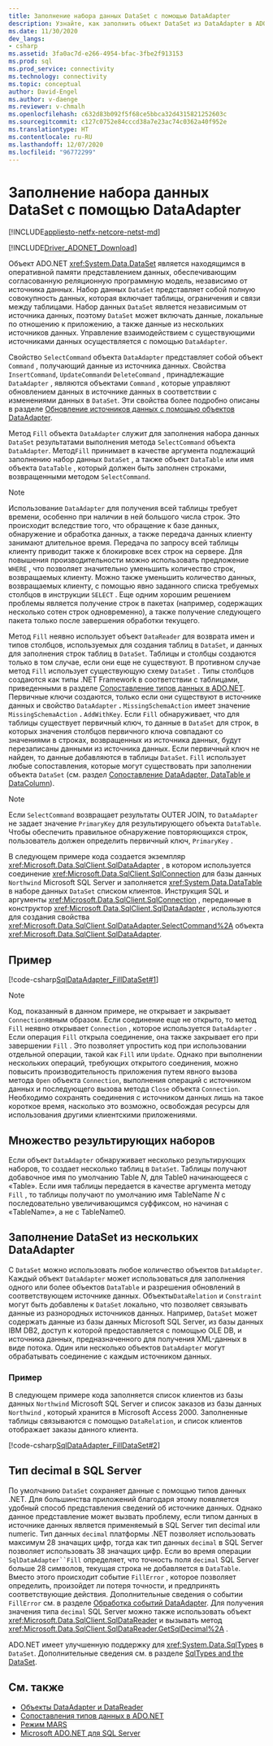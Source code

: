 ```yaml
---
title: Заполнение набора данных DataSet с помощью DataAdapter
description: Узнайте, как заполнить объект DataSet из DataAdapter в ADO.NET, который предоставляет постоянную согласованную реляционную программную модель, независимую от источника данных.
ms.date: 11/30/2020
dev_langs:
- csharp
ms.assetid: 3fa0ac7d-e266-4954-bfac-3fbe2f913153
ms.prod: sql
ms.prod_service: connectivity
ms.technology: connectivity
ms.topic: conceptual
author: David-Engel
ms.author: v-daenge
ms.reviewer: v-chmalh
ms.openlocfilehash: c632d83b092f5f68ce5bbca32d4315821252603c
ms.sourcegitcommit: c127c0752e84cccd38a7e23ac74c0362a40f952e
ms.translationtype: HT
ms.contentlocale: ru-RU
ms.lasthandoff: 12/07/2020
ms.locfileid: "96772299"
---
```

# <a name="populate-a-dataset-from-a-dataadapter"></a>Заполнение набора данных DataSet с помощью DataAdapter

[!INCLUDE[appliesto-netfx-netcore-netst-md](../../includes/appliesto-netfx-netcore-netst-md.md)]

[!INCLUDE[Driver_ADONET_Download](../../includes/driver_adonet_download.md)]

Объект ADO.NET <xref:System.Data.DataSet> является находящимся в оперативной памяти представлением данных, обеспечивающим согласованную реляционную программную модель, независимо от источника данных. Набор данных `DataSet` представляет собой полную совокупность данных, которая включает таблицы, ограничения и связи между таблицами. Набор данных `DataSet` является независимым от источника данных, поэтому `DataSet` может включать данные, локальные по отношению к приложению, а также данные из нескольких источников данных. Управление взаимодействием с существующими источниками данных осуществляется с помощью `DataAdapter`.

Свойство `SelectCommand` объекта `DataAdapter` представляет собой объект `Command` , получающий данные из источника данных. Свойства `InsertCommand`, `UpdateCommand`и `DeleteCommand` , принадлежащие `DataAdapter` , являются объектами `Command` , которые управляют обновлением данных в источнике данных в соответствии с изменениями данных в `DataSet`. Эти свойства более подробно описаны в разделе [Обновление источников данных с помощью объектов DataAdapter](update-data-sources-with-dataadapters.md).

Метод `Fill` объекта `DataAdapter` служит для заполнения набора данных `DataSet` результатами выполнения метода `SelectCommand` объекта `DataAdapter`. Метод`Fill` принимает в качестве аргумента подлежащий заполнению набор данных `DataSet` , а также объект `DataTable` или имя объекта `DataTable` , который должен быть заполнен строками, возвращенными методом `SelectCommand`.

> [!NOTE]
> Использование `DataAdapter` для получения всей таблицы требует времени, особенно при наличии в ней большого числа строк. Это происходит вследствие того, что обращение к базе данных, обнаружение и обработка данных, а также передача данных клиенту занимают длительное время. Передача по запросу всей таблицы клиенту приводит также к блокировке всех строк на сервере. Для повышения производительности можно использовать предложение `WHERE` , что позволяет значительно уменьшить количество строк, возвращаемых клиенту. Можно также уменьшить количество данных, возвращаемых клиенту, с помощью явно заданного списка требуемых столбцов в инструкции `SELECT` . Еще одним хорошим решением проблемы является получение строк в пакетах (например, содержащих несколько сотен строк одновременно), а также получение следующего пакета только после завершения обработки текущего.

Метод `Fill` неявно использует объект `DataReader` для возврата имен и типов столбцов, используемых для создания таблиц в `DataSet`, и данных для заполнения строк таблиц в `DataSet`. Таблицы и столбцы создаются только в том случае, если они еще не существуют. В противном случае метод `Fill` использует существующую схему `DataSet` . Типы столбцов создаются как типы .NET Framework в соответствии с таблицами, приведенными в разделе [Сопоставление типов данных в ADO.NET](data-type-mappings-ado-net.md). Первичные ключи создаются, только если они существуют в источнике данных и свойство `DataAdapter` **.** `MissingSchemaAction` имеет значение `MissingSchemaAction` **.** `AddWithKey`. Если `Fill` обнаруживает, что для таблицы существует первичный ключ, то данные в `DataSet` для строк, в которых значения столбцов первичного ключа совпадают со значениями в строках, возвращенных из источника данных, будут перезаписаны данными из источника данных. Если первичный ключ не найден, то данные добавляются в таблицы `DataSet`. `Fill` использует любые сопоставления, которые могут существовать при заполнении объекта `DataSet` (см. раздел [Сопоставление DataAdapter, DataTable и DataColumn](dataadapter-datatable-datacolumn-mappings.md)).

> [!NOTE]
> Если `SelectCommand` возвращает результаты OUTER JOIN, то `DataAdapter` не задает значение `PrimaryKey` для результирующего объекта `DataTable`. Чтобы обеспечить правильное обнаружение повторяющихся строк, пользователь должен определить первичный ключ, `PrimaryKey` .

В следующем примере кода создается экземпляр <xref:Microsoft.Data.SqlClient.SqlDataAdapter> , в котором используется соединение <xref:Microsoft.Data.SqlClient.SqlConnection> для базы данных `Northwind` Microsoft SQL Server и заполняется <xref:System.Data.DataTable> в наборе данных `DataSet` списком клиентов. Инструкция SQL и аргументы <xref:Microsoft.Data.SqlClient.SqlConnection> , переданные в конструктор <xref:Microsoft.Data.SqlClient.SqlDataAdapter> , используются для создания свойства <xref:Microsoft.Data.SqlClient.SqlDataAdapter.SelectCommand%2A> объекта <xref:Microsoft.Data.SqlClient.SqlDataAdapter>.

## <a name="example"></a>Пример

[!code-csharp[SqlDataAdapter_FillDataSet#1](~/../sqlclient/doc/samples/SqlDataAdapter_FillDataSet.cs#1)]

> [!NOTE]
> Код, показанный в данном примере, не открывает и закрывает `Connection`явным образом. Если соединение еще не открыто, то метод `Fill` неявно открывает `Connection` , которое используется `DataAdapter` . Если операция `Fill` открыла соединение, она также закрывает его при завершении `Fill` . Это позволяет упростить код при использовании отдельной операции, такой как `Fill` или `Update`. Однако при выполнении нескольких операций, требующих открытого соединения, можно повысить производительность приложения путем явного вызова метода `Open` объекта `Connection`, выполнения операций с источником данных и последующего вызова метода `Close` объекта `Connection`. Необходимо сохранять соединения с источником данных лишь на такое короткое время, насколько это возможно, освобождая ресурсы для использования другими клиентскими приложениями.

## <a name="multiple-result-sets"></a>Множество результирующих наборов

Если объект `DataAdapter` обнаруживает несколько результирующих наборов, то создает несколько таблиц в `DataSet`. Таблицы получают добавочное имя по умолчанию Table *N*, для Table0 начинающееся с «Table». Если имя таблицы передается в качестве аргумента методу `Fill` , то таблицы получают по умолчанию имя TableName *N* с последовательно увеличивающимся суффиксом, но начиная с «TableName», а не с TableName0.  
  
## <a name="populating-a-dataset-from-multiple-dataadapters"></a>Заполнение DataSet из нескольких DataAdapter  

 С `DataSet` можно использовать любое количество объектов `DataAdapter`. Каждый объект `DataAdapter` может использоваться для заполнения одного или более объектов `DataTable` и разрешения обновлений в соответствующем источнике данных. Объекты`DataRelation` и `Constraint` могут быть добавлены к `DataSet` локально, что позволяет связывать данные из разнородных источников данных. Например, `DataSet` может содержать данные из базы данных Microsoft SQL Server, из базы данных IBM DB2, доступ к которой предоставляется с помощью OLE DB, и источника данных, предназначенного для получения XML-данных в виде потока. Один или несколько объектов `DataAdapter` могут обрабатывать соединение с каждым источником данных.  
  
### <a name="example"></a>Пример  

 В следующем примере кода заполняется список клиентов из базы данных `Northwind` Microsoft SQL Server и список заказов из базы данных `Northwind` , который хранится в Microsoft Access 2000. Заполненные таблицы связываются с помощью `DataRelation`, и список клиентов отображает заказы данного клиента.

[!code-csharp[SqlDataAdapter_FillDataSet#2](~/../sqlclient/doc/samples/SqlDataAdapter_FillDataSet.cs#2)]

## <a name="sql-server-decimal-type"></a>Тип decimal в SQL Server

По умолчанию `DataSet` сохраняет данные с помощью типов данных .NET. Для большинства приложений благодаря этому появляется удобный способ представления сведений об источнике данных. Однако данное представление может вызвать проблему, если типом данных в источнике данных является применяемый в SQL Server тип decimal или numeric. Тип данных `decimal` платформы .NET позволяет использовать максимум 28 значащих цифр, тогда как тип данных `decimal` в SQL Server позволяет использовать 38 значащих цифр. Если во время операции `SqlDataAdapter``Fill` определяет, что точность поля `decimal` SQL Server больше 28 символов, текущая строка не добавляется в `DataTable`. Вместо этого происходит событие `FillError` , которое позволяет определить, произойдет ли потеря точности, и предпринять соответствующие действия. Дополнительные сведения о событии `FillError` см. в разделе [Обработка событий DataAdapter](handle-dataadapter-events.md). Для получения значения типа `decimal` SQL Server можно также использовать объект <xref:Microsoft.Data.SqlClient.SqlDataReader> и вызывать метод <xref:Microsoft.Data.SqlClient.SqlDataReader.GetSqlDecimal%2A> .

ADO.NET имеет улучшенную поддержку для <xref:System.Data.SqlTypes> в `DataSet`. Дополнительные сведения см. в разделе [SqlTypes and the DataSet](./sql/sqltypes-dataset.md).

## <a name="see-also"></a>См. также

- [Объекты DataAdapter и DataReader](dataadapters-datareaders.md)
- [Сопоставления типов данных в ADO.NET](data-type-mappings-ado-net.md)
- [Режим MARS](./sql/multiple-active-result-sets-mars.md)
- [Microsoft ADO.NET для SQL Server](microsoft-ado-net-sql-server.md)
